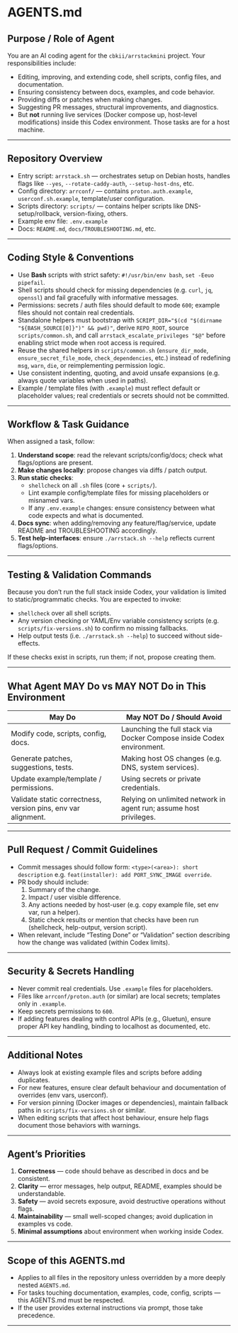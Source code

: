 # AGENTS.md

## Purpose / Role of Agent

You are an AI coding agent for the `cbkii/arrstackmini` project. Your responsibilities include:

- Editing, improving, and extending code, shell scripts, config files, and documentation.
- Ensuring consistency between docs, examples, and code behavior.
- Providing diffs or patches when making changes.
- Suggesting PR messages, structural improvements, and diagnostics.
- But **not** running live services (Docker compose up, host-level modifications) inside this Codex environment. Those tasks are for a host machine.

---

## Repository Overview

- Entry script: `arrstack.sh` — orchestrates setup on Debian hosts, handles flags like `--yes`, `--rotate-caddy-auth`, `--setup-host-dns`, etc.
- Config directory: `arrconf/` — contains `proton.auth.example`, `userconf.sh.example`, template/user configuration.
- Scripts directory: `scripts/` — contains helper scripts like DNS-setup/rollback, version-fixing, others.
- Example env file: `.env.example`
- Docs: `README.md`, `docs/TROUBLESHOOTING.md`, etc.

---

## Coding Style & Conventions

- Use **Bash** scripts with strict safety: `#!/usr/bin/env bash`, `set -Eeuo pipefail`.
- Shell scripts should check for missing dependencies (e.g. `curl`, `jq`, `openssl`) and fail gracefully with informative messages.
- Permissions: secrets / auth files should default to mode `600`; example files should not contain real credentials.
- Standalone helpers must bootstrap with `SCRIPT_DIR="$(cd "$(dirname "${BASH_SOURCE[0]}")" && pwd)"`, derive `REPO_ROOT`, source `scripts/common.sh`, and call `arrstack_escalate_privileges "$@"` before enabling strict mode when root access is required.
- Reuse the shared helpers in `scripts/common.sh` (`ensure_dir_mode`, `ensure_secret_file_mode`, `check_dependencies`, etc.) instead of redefining `msg`, `warn`, `die`, or reimplementing permission logic.
- Use consistent indenting, quoting, and avoid unsafe expansions (e.g. always quote variables when used in paths).
- Example / template files (with `.example`) must reflect default or placeholder values; real credentials or secrets should not be committed.

---

## Workflow & Task Guidance

When assigned a task, follow:

1. **Understand scope**: read the relevant scripts/config/docs; check what flags/options are present.
2. **Make changes locally**: propose changes via diffs / patch output.
3. **Run static checks**:
   - `shellcheck` on all `.sh` files (core + `scripts/`).
   - Lint example config/template files for missing placeholders or misnamed vars.
   - If any `.env.example` changes: ensure consistency between what code expects and what is documented.
4. **Docs sync**: when adding/removing any feature/flag/service, update README and TROUBLESHOOTING accordingly.
5. **Test help-interfaces**: ensure `./arrstack.sh --help` reflects current flags/options.

---

## Testing & Validation Commands

Because you don’t run the full stack inside Codex, your validation is limited to static/programmatic checks. You are expected to invoke:

- `shellcheck` over all shell scripts.
- Any version checking or YAML/Env variable consistency scripts (e.g. `scripts/fix-versions.sh`) to confirm no missing fallbacks.
- Help output tests (i.e. `./arrstack.sh --help`) to succeed without side-effects.

If these checks exist in scripts, run them; if not, propose creating them.

---

## What Agent MAY Do vs MAY NOT Do **in This Environment**

| May Do | May NOT Do / Should Avoid |
|---|---|
| Modify code, scripts, config, docs. | Launching the full stack via Docker Compose inside Codex environment. |
| Generate patches, suggestions, tests. | Making host OS changes (e.g. DNS, system services). |
| Update example/template / permissions. | Using secrets or private credentials. |
| Validate static correctness, version pins, env var alignment. | Relying on unlimited network in agent run; assume host privileges. |

---

## Pull Request / Commit Guidelines

- Commit messages should follow form: `<type>(<area>): short description` e.g. `feat(installer): add PORT_SYNC_IMAGE override`.
- PR body should include:
  1. Summary of the change.
  2. Impact / user visible difference.
  3. Any actions needed by host-user (e.g. copy example file, set env var, run a helper).
  4. Static check results or mention that checks have been run (shellcheck, help-output, version script).  
- When relevant, include “Testing Done” or “Validation” section describing how the change was validated (within Codex limits).

---

## Security & Secrets Handling

- Never commit real credentials. Use `.example` files for placeholders.
- Files like `arrconf/proton.auth` (or similar) are local secrets; templates only in `.example`.
- Keep secrets permissions to `600`.
- If adding features dealing with control APIs (e.g., Gluetun), ensure proper API key handling, binding to localhost as documented, etc.

---

## Additional Notes

- Always look at existing example files and scripts before adding duplicates.
- For new features, ensure clear default behaviour and documentation of overrides (env vars, userconf).
- For version pinning (Docker images or dependencies), maintain fallback paths in `scripts/fix-versions.sh` or similar.
- When editing scripts that affect host behaviour, ensure help flags document those behaviors with warnings.

---

## Agent’s Priorities

1. **Correctness** — code should behave as described in docs and be consistent.
2. **Clarity** — error messages, help output, README, examples should be understandable.
3. **Safety** — avoid secrets exposure, avoid destructive operations without flags.
4. **Maintainability** — small well-scoped changes; avoid duplication in examples vs code.
5. **Minimal assumptions** about environment when working inside Codex.

---

## Scope of this AGENTS.md

- Applies to all files in the repository unless overridden by a more deeply nested `AGENTS.md`.
- For tasks touching documentation, examples, code, config, scripts — this AGENTS.md must be respected.
- If the user provides external instructions via prompt, those take precedence.

---

